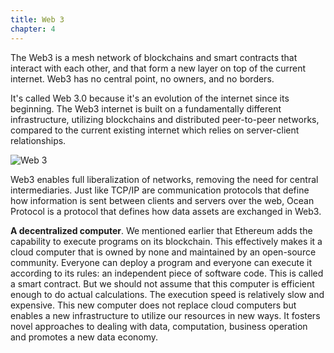 ```yaml
---
title: Web 3
chapter: 4
---
```


The Web3 is a mesh network of blockchains and smart contracts that interact with each other, and that form a new layer on top of the current internet. Web3 has no central point, no owners, and no borders.

It&#39;s called Web 3.0 because it&#39;s an evolution of the internet since its beginning. The Web3 internet is built on a fundamentally different infrastructure, utilizing blockchains and distributed peer-to-peer networks, compared to the current existing internet which relies on server-client relationships.

![Web 3](https://raw.githubusercontent.com/deltaDAO/files/main/web_3.JPG)

Web3 enables full liberalization of networks, removing the need for central intermediaries. Just like TCP/IP are communication protocols that define how information is sent between clients and servers over the web, Ocean Protocol is a protocol that defines how data assets are exchanged in Web3.

**A decentralized computer**. We mentioned earlier that Ethereum adds the capability to execute programs on its blockchain. This effectively makes it a cloud computer that is owned by none and maintained by an open-source community. Everyone can deploy a program and everyone can execute it according to its rules: an independent piece of software code. This is called a smart contract.
But we should not assume that this computer is efficient enough to do actual calculations. The execution speed is relatively slow and expensive. This new computer does not replace cloud computers but enables a new infrastructure to utilize our resources in new ways. It fosters novel approaches to dealing with data, computation, business operation and promotes a new data economy.
